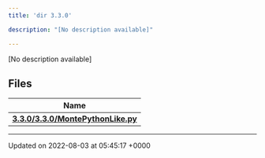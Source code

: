 ```yaml
---
title: 'dir 3.3.0'

description: "[No description available]"

---
```







[No description available]

## Files

| Name           |
| -------------- |
| **[3.3.0/3.3.0/MontePythonLike.py](/documentation/code/darkbit/files/3_83_80_2montepythonlike_8py/#file-3.3.0/montepythonlike.py)**  |






-------------------------------

Updated on 2022-08-03 at 05:45:17 +0000
